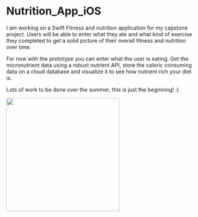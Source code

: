 # Nutrition_App_iOS

I am working on a Swift Fitness and nutrition application for my capstone project.  Users will be able to enter what they ate and what kind of exercise they completed to get a solid picture of their overall fitness and nutrition over time.

For now with the prototype you can enter what the user is eating.  Get the micronutrient data using a robust nutrient API, store the caloric consuming data on a cloud database and visualize it to see how nutrient rich your diet is.

Lots of work to be done over the summer, this is just the beginning! :)


<img src="FoodGif.gif?raw=true" width="300px">
